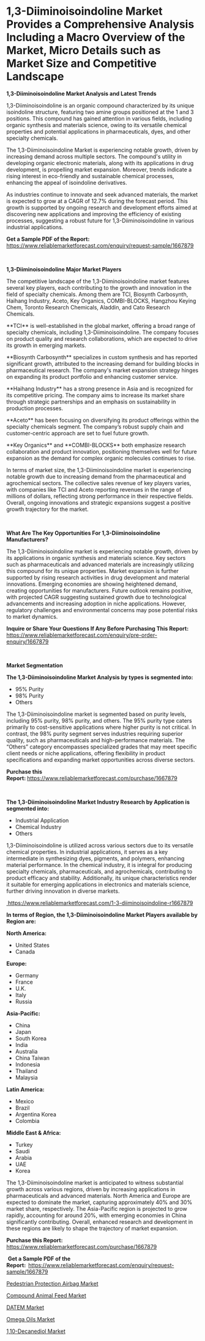<p><h1>1,3-Diiminoisoindoline Market Provides a Comprehensive Analysis Including a Macro Overview of the Market, Micro Details such as Market Size and Competitive Landscape</h1></p><p><strong>1,3-Diiminoisoindoline Market Analysis and Latest Trends</strong></p>
<p><p>1,3-Diiminoisoindoline is an organic compound characterized by its unique isoindoline structure, featuring two amine groups positioned at the 1 and 3 positions. This compound has gained attention in various fields, including organic synthesis and materials science, owing to its versatile chemical properties and potential applications in pharmaceuticals, dyes, and other specialty chemicals.</p><p>The 1,3-Diiminoisoindoline Market is experiencing notable growth, driven by increasing demand across multiple sectors. The compound's utility in developing organic electronic materials, along with its applications in drug development, is propelling market expansion. Moreover, trends indicate a rising interest in eco-friendly and sustainable chemical processes, enhancing the appeal of isoindoline derivatives. </p><p>As industries continue to innovate and seek advanced materials, the market is expected to grow at a CAGR of 12.7% during the forecast period. This growth is supported by ongoing research and development efforts aimed at discovering new applications and improving the efficiency of existing processes, suggesting a robust future for 1,3-Diiminoisoindoline in various industrial applications.</p></p>
<p><strong>Get a Sample PDF of the Report:&nbsp;</strong> <a href="https://www.reliablemarketforecast.com/enquiry/request-sample/1667879?utm_campaign=1842&utm_medium=2&utm_source=Github&utm_content=ia&utm_term=10122024&utm_id=13-diiminoisoindoline">https://www.reliablemarketforecast.com/enquiry/request-sample/1667879</a></p>
<p>&nbsp;</p>
<p><strong>1,3-Diiminoisoindoline Major Market Players</strong></p>
<p><p>The competitive landscape of the 1,3-Diiminoisoindoline market features several key players, each contributing to the growth and innovation in the field of specialty chemicals. Among them are TCI, Biosynth Carbosynth, Haihang Industry, Aceto, Key Organics, COMBI-BLOCKS, Hangzhou Keying Chem, Toronto Research Chemicals, Aladdin, and Cato Research Chemicals.</p><p>**TCI** is well-established in the global market, offering a broad range of specialty chemicals, including 1,3-Diiminoisoindoline. The company focuses on product quality and research collaborations, which are expected to drive its growth in emerging markets.</p><p>**Biosynth Carbosynth** specializes in custom synthesis and has reported significant growth, attributed to the increasing demand for building blocks in pharmaceutical research. The company's market expansion strategy hinges on expanding its product portfolio and enhancing customer service.</p><p>**Haihang Industry** has a strong presence in Asia and is recognized for its competitive pricing. The company aims to increase its market share through strategic partnerships and an emphasis on sustainability in production processes.</p><p>**Aceto** has been focusing on diversifying its product offerings within the specialty chemicals segment. The company’s robust supply chain and customer-centric approach are set to fuel future growth.</p><p>**Key Organics** and **COMBI-BLOCKS** both emphasize research collaboration and product innovation, positioning themselves well for future expansion as the demand for complex organic molecules continues to rise.</p><p>In terms of market size, the 1,3-Diiminoisoindoline market is experiencing notable growth due to increasing demand from the pharmaceutical and agrochemical sectors. The collective sales revenue of key players varies, with companies like TCI and Aceto reporting revenues in the range of millions of dollars, reflecting strong performance in their respective fields. Overall, ongoing innovations and strategic expansions suggest a positive growth trajectory for the market.</p></p>
<p>&nbsp;</p>
<p><strong>What Are The Key Opportunities For 1,3-Diiminoisoindoline Manufacturers?</strong></p>
<p><p>The 1,3-Diiminoisoindoline market is experiencing notable growth, driven by its applications in organic synthesis and materials science. Key sectors such as pharmaceuticals and advanced materials are increasingly utilizing this compound for its unique properties. Market expansion is further supported by rising research activities in drug development and material innovations. Emerging economies are showing heightened demand, creating opportunities for manufacturers. Future outlook remains positive, with projected CAGR suggesting sustained growth due to technological advancements and increasing adoption in niche applications. However, regulatory challenges and environmental concerns may pose potential risks to market dynamics.</p></p>
<p><strong>Inquire or Share Your Questions If Any Before Purchasing This Report:</strong> <a href="https://www.reliablemarketforecast.com/enquiry/pre-order-enquiry/1667879?utm_campaign=1842&utm_medium=2&utm_source=Github&utm_content=ia&utm_term=10122024&utm_id=13-diiminoisoindoline">https://www.reliablemarketforecast.com/enquiry/pre-order-enquiry/1667879</a></p>
<p>&nbsp;</p>
<p><strong>Market Segmentation</strong></p>
<p><strong>The 1,3-Diiminoisoindoline Market Analysis by types is segmented into:</strong></p>
<p><ul><li>95% Purity</li><li>98% Purity</li><li>Others</li></ul></p>
<p><p>The 1,3-Diiminoisoindoline market is segmented based on purity levels, including 95% purity, 98% purity, and others. The 95% purity type caters primarily to cost-sensitive applications where higher purity is not critical. In contrast, the 98% purity segment serves industries requiring superior quality, such as pharmaceuticals and high-performance materials. The “Others” category encompasses specialized grades that may meet specific client needs or niche applications, offering flexibility in product specifications and expanding market opportunities across diverse sectors.</p></p>
<p><strong>Purchase this Report:&nbsp;</strong><a href="https://www.reliablemarketforecast.com/purchase/1667879?utm_campaign=1842&utm_medium=2&utm_source=Github&utm_content=ia&utm_term=10122024&utm_id=13-diiminoisoindoline">https://www.reliablemarketforecast.com/purchase/1667879</a></p>
<p>&nbsp;</p>
<p><strong>The 1,3-Diiminoisoindoline Market Industry Research by Application is segmented into:</strong></p>
<p><ul><li>Industrial Application</li><li>Chemical Industry</li><li>Others</li></ul></p>
<p><p>1,3-Diiminoisoindoline is utilized across various sectors due to its versatile chemical properties. In industrial applications, it serves as a key intermediate in synthesizing dyes, pigments, and polymers, enhancing material performance. In the chemical industry, it is integral for producing specialty chemicals, pharmaceuticals, and agrochemicals, contributing to product efficacy and stability. Additionally, its unique characteristics render it suitable for emerging applications in electronics and materials science, further driving innovation in diverse markets.</p></p>
<p><a href="https://www.reliablemarketforecast.com/1-3-diiminoisoindoline-r1667879?utm_campaign=1842&utm_medium=2&utm_source=Github&utm_content=ia&utm_term=10122024&utm_id=13-diiminoisoindoline">&nbsp;https://www.reliablemarketforecast.com/1-3-diiminoisoindoline-r1667879</a></p>
<p><strong>In terms of Region, the 1,3-Diiminoisoindoline Market Players available by Region are:</strong></p>
<p>
    <p> <strong> North America: </strong>
        <ul>
            <li>United States</li>
            <li>Canada</li>
        </ul>
        </p> 
    <p> <strong> Europe: </strong>
        <ul>
            <li>Germany</li>
            <li>France</li>
            <li>U.K.</li>
            <li>Italy</li>
            <li>Russia</li>
        </ul>
        </p> 
    <p> <strong> Asia-Pacific: </strong>
        <ul>
            <li>China</li>
            <li>Japan</li>
            <li>South Korea</li>
            <li>India</li>
            <li>Australia</li>
            <li>China Taiwan</li>
            <li>Indonesia</li>
            <li>Thailand</li>
            <li>Malaysia</li>
        </ul>
        </p> 
    <p> <strong> Latin America: </strong>
        <ul>
            <li>Mexico</li>
            <li>Brazil</li>
            <li>Argentina Korea</li>
            <li>Colombia</li>
        </ul>
        </p> 
    <p> <strong> Middle East & Africa: </strong>
        <ul>
            <li>Turkey</li>
            <li>Saudi</li>
            <li>Arabia</li>
            <li>UAE</li>
            <li>Korea</li>
        </ul>
    </p>
    </p>
<p><p>The 1,3-Diiminoisoindoline market is anticipated to witness substantial growth across various regions, driven by increasing applications in pharmaceuticals and advanced materials. North America and Europe are expected to dominate the market, capturing approximately 40% and 30% market share, respectively. The Asia-Pacific region is projected to grow rapidly, accounting for around 20%, with emerging economies in China significantly contributing. Overall, enhanced research and development in these regions are likely to shape the trajectory of market expansion.</p></p>
<p><strong>Purchase this Report: </strong><a href="https://www.reliablemarketforecast.com/purchase/1667879?utm_campaign=1842&utm_medium=2&utm_source=Github&utm_content=ia&utm_term=10122024&utm_id=13-diiminoisoindoline">https://www.reliablemarketforecast.com/purchase/1667879</a></p>
<p>&nbsp;<strong>Get a Sample PDF of the Report:&nbsp;&nbsp;</strong><a href="https://www.reliablemarketforecast.com/enquiry/request-sample/1667879?utm_campaign=1842&utm_medium=2&utm_source=Github&utm_content=ia&utm_term=10122024&utm_id=13-diiminoisoindoline">https://www.reliablemarketforecast.com/enquiry/request-sample/1667879</a></p>
<p><strong></strong></p>
<p><p><a href="https://www.linkedin.com/pulse/pedestrian-protection-airbag-market-size-overview-growth-mqzve?utm_campaign=1842&utm_medium=2&utm_source=Github&utm_content=ia&utm_term=10122024&utm_id=13-diiminoisoindoline">Pedestrian Protection Airbag Market</a></p><p><a href="https://www.linkedin.com/pulse/immense-growth-compound-animal-feed-market-projected-2024-elbce?utm_campaign=1842&utm_medium=2&utm_source=Github&utm_content=ia&utm_term=10122024&utm_id=13-diiminoisoindoline">Compound Animal Feed Market</a></p><p><a href="https://www.linkedin.com/pulse/futur-trend-quest-sl8ue?utm_campaign=1842&utm_medium=2&utm_source=Github&utm_content=ia&utm_term=10122024&utm_id=13-diiminoisoindoline">DATEM Market</a></p><p><a href="https://www.linkedin.com/pulse/th-score-market-0ptye?utm_campaign=1842&utm_medium=2&utm_source=Github&utm_content=ia&utm_term=10122024&utm_id=13-diiminoisoindoline">Omega Oils Market</a></p><p><a href="https://github.com/RoccoManning/Market-Research-Report-List-7/blob/main/110-decanediol-market.md?utm_campaign=1842&utm_medium=2&utm_source=Github&utm_content=ia&utm_term=10122024&utm_id=13-diiminoisoindoline">1,10-Decanediol Market</a></p></p>